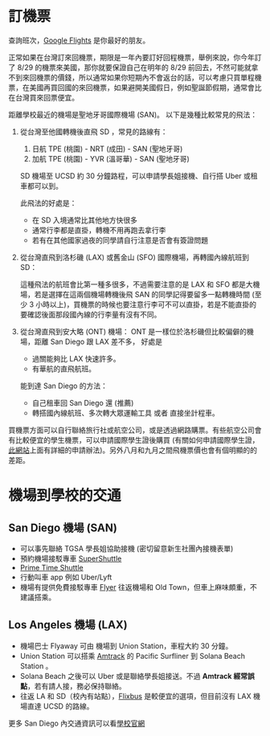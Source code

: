 # 訂機票

查詢班次，[Google Flights](https://www.google.com/) 是你最好的朋友。

正常如果在台灣訂來回機票，期限是一年內要訂好回程機票，舉例來說，你今年訂了 8/29 的機票來美國，那你就要保證自己在明年的 8/29 前回去，不然可能就拿不到來回機票的價錢，所以通常如果你短期內不會返台的話，可以考慮只買單程機票，在美國再買回國的來回機票，如果避開美國假日，例如聖誕節假期，通常會比在台灣買來回票便宜。

距離學校最近的機場是聖地牙哥國際機場 (SAN)。 以下是幾種比較常見的飛法：

1. 從台灣至他國轉機後直飛 SD ，常見的路線有：
   1. 日航 TPE (桃園) - NRT (成田) - SAN (聖地牙哥)
   2. 加航 TPE (桃園) - YVR (溫哥華) - SAN (聖地牙哥)
 
   SD 機場至 UCSD 約 30 分鐘路程，可以申請學長姐接機、自行搭 Uber 或租車都可以到。

   此飛法的好處是：
   - 在 SD 入境通常比其他地方快很多
   - 通常行李都是直掛，轉機不用再跑去拿行李
   - 若有在其他國家過夜的同學請自行注意是否會有簽證問題
2. 從台灣直飛到洛杉磯 (LAX) 或舊金山 (SFO) 國際機場，再轉國內線航班到 SD：

   這種飛法的航班會比第一種多很多，不過需要注意的是 LAX 和 SFO 都是大機場，若是選擇在這兩個機場轉機後飛 SAN 的同學記得要留多一點轉機時間 (至少 3 小時以上)，買機票的時候也要注意行李可不可以直掛，若是不能直掛的要確認後面那段國內線的行李量有沒有不同。

3. 從台灣直飛到安大略 (ONT) 機場：
   ONT 是一樣位於洛杉磯但比較偏僻的機場，距離 San Diego 跟 LAX 差不多，
   好處是 
   - 過關能夠比 LAX 快速許多。
   - 有華航的直飛航班。

   能到達 San Diego 的方法：
   - 自己租車回 San Diego 還 (推薦)
   - 轉搭國內線航班、多次轉大眾運輸工具 或者 直接坐計程車。


買機票方面可以自行聯絡旅行社或航空公司，或是透過網路購票。有些航空公司會有比較便宜的學生機票，可以申請國際學生證後購買 (有關如何申請國際學生證，[此網站](https://www.isic.hk/home/apply/isic)上面有詳細的申請辦法)。另外八月和九月之間飛機票價也會有個明顯的的差距。

# 機場到學校的交通

## San Diego 機場 (SAN)
* 可以事先聯絡 TGSA 學長姐協助接機 (密切留意新生社團內接機表單)
* 預約機場接駁專車 [SuperShuttle](https://www.supershuttle.com/)
* [Prime Time Shuttle](http://www.primetimeshuttle.com/)
* 行動叫車 app 例如 Uber/Lyft 
* 機場有提供免費接駁專車 [Flyer](https://www.san.org/to-from/Public-Transportation#1178347-old-town-shuttle) 往返機場和 Old Town，但車上麻味頗重，不建議搭乘。

## Los Angeles 機場 (LAX)
* 機場巴士 Flyaway 可由 機場到 Union Station，車程大約 30 分鐘。
* Union Station 可以搭乘 [Amtrack](http://www.amtrak.com) 的 Pacific Surfliner 到 Solana Beach Station 。
* Solana Beach 之後可以 Uber 或是聯絡學長姐接送。不過 **Amtrack 經常誤點**，若有請人接，務必保持聯絡。
* 往返 LA 和 SD（校內有站點），[Flixbus](https://www.flixbus.com) 是較便宜的選項，但目前沒有 LAX 機場直達 UCSD 的路線。

更多 San Diego 內交通資訊可以看[學校官網](https://transportation.ucsd.edu/alternatives/transit/#Beyond-San-Diego-County)

